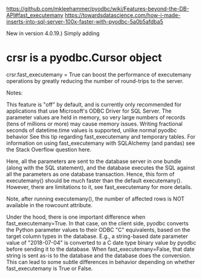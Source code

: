 https://github.com/mkleehammer/pyodbc/wiki/Features-beyond-the-DB-API#fast_executemany
https://towardsdatascience.com/how-i-made-inserts-into-sql-server-100x-faster-with-pyodbc-5a0b5afdba5

New in version 4.0.19.) Simply adding

# crsr is a pyodbc.Cursor object
crsr.fast_executemany = True
can boost the performance of executemany operations by greatly reducing the number of round-trips to the server.

Notes:

This feature is "off" by default, and is currently only recommended for applications that use Microsoft's ODBC Driver for SQL Server.
The parameter values are held in memory, so very large numbers of records (tens of millions or more) may cause memory issues.
Writing fractional seconds of datetime.time values is supported, unlike normal pyodbc behavior
See this tip regarding fast_executemany and temporary tables.
For information on using fast_executemany with SQLAlchemy (and pandas) see the Stack Overflow question here.

Here, all the parameters are sent to the database server in one bundle (along with the SQL statement), and the database executes the SQL against all the parameters as one database transaction. Hence, this form of executemany() should be much faster than the default executemany(). However, there are limitations to it, see fast_executemany for more details.

Note, after running executemany(), the number of affected rows is NOT available in the rowcount attribute.

Under the hood, there is one important difference when fast_executemany=True. In that case, on the client side, pyodbc converts the Python parameter values to their ODBC "C" equivalents, based on the target column types in the database. E.g., a string-based date parameter value of "2018-07-04" is converted to a C date type binary value by pyodbc before sending it to the database. When fast_executemany=False, that date string is sent as-is to the database and the database does the conversion. This can lead to some subtle differences in behavior depending on whether fast_executemany is True or False.


